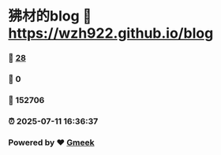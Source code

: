 # 狒材的blog :link: https://wzh922.github.io/blog 
### :page_facing_up: [28](https://wzh922.github.io/blog/tag.html) 
### :speech_balloon: 0 
### :hibiscus: 152706 
### :alarm_clock: 2025-07-11 16:36:37 
### Powered by :heart: [Gmeek](https://github.com/Meekdai/Gmeek)
